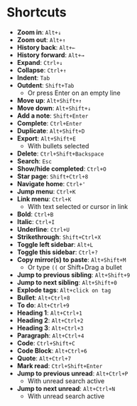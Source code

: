 # Shortcuts

- **Zoom in**: `Alt+↓`
- **Zoom out**: `Alt+↑`
- **History back**: `Alt+←`
- **History forward**: `Alt+→`
- **Expand**: `Ctrl+↓`
- **Collapse**: `Ctrl+↑`
- **Indent**: `Tab`
- **Outdent**: `Shift+Tab`
  - Or press Enter on an empty line
- **Move up**: `Alt+Shift+↑`
- **Move down**: `Alt+Shift+↓`
- **Add a note**: `Shift+Enter`
- **Complete**: `Ctrl+Enter`
- **Duplicate**: `Alt+Shift+D`
- **Export**: `Alt+Shift+E`
  - With bullets selected
- **Delete**: `Ctrl+Shift+Backspace`
- **Search**: `Esc`
- **Show/hide completed**: `Ctrl+O`
- **Star page**: `Shift+Ctrl+8`
- **Navigate home**: `Ctrl+'`
- **Jump menu**: `Ctrl+K`
- **Link menu**: `Ctrl+K`
  - With text selected or cursor in link
- **Bold**: `Ctrl+B`
- **Italic**: `Ctrl+I`
- **Underline**: `Ctrl+U`
- **Strikethrough**: `Shift+Ctrl+X`
- **Toggle left sidebar**: `Alt+L`
- **Toggle this sidebar**: `Ctrl+?`
- **Copy mirror(s) to paste**: `Alt+Shift+M`
  - Or type `((` or Shift+Drag a bullet
- **Jump to previous sibling**: `Alt+Shift+9`
- **Jump to next sibling**: `Alt+Shift+0`
- **Explode tags**: `Alt+click on tag`
- **Bullet**: `Alt+Ctrl+8`
- **To do**: `Alt+Ctrl+9`
- **Heading 1**: `Alt+Ctrl+1`
- **Heading 2**: `Alt+Ctrl+2`
- **Heading 3**: `Alt+Ctrl+3`
- **Paragraph**: `Alt+Ctrl+4`
- **Code**: `Ctrl+Shift+C`
- **Code Block**: `Alt+Ctrl+6`
- **Quote**: `Alt+Ctrl+7`
- **Mark read**: `Ctrl+Shift+Enter`
- **Jump to previous unread**: `Alt+Ctrl+P`
  - With unread search active
- **Jump to next unread**: `Alt+Ctrl+N`
  - With unread search active
